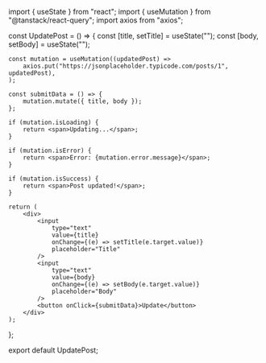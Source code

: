 
import { useState } from "react";
import { useMutation } from "@tanstack/react-query";
import axios from "axios";

const UpdatePost = () => {
	const [title, setTitle] = useState("");
	const [body, setBody] = useState("");

	const mutation = useMutation((updatedPost) =>
		axios.put("https://jsonplaceholder.typicode.com/posts/1", updatedPost),
	);

	const submitData = () => {
		mutation.mutate({ title, body });
	};

	if (mutation.isLoading) {
		return <span>Updating...</span>;
	}

	if (mutation.isError) {
		return <span>Error: {mutation.error.message}</span>;
	}

	if (mutation.isSuccess) {
		return <span>Post updated!</span>;
	}

	return (
		<div>
			<input
				type="text"
				value={title}
				onChange={(e) => setTitle(e.target.value)}
				placeholder="Title"
			/>
			<input
				type="text"
				value={body}
				onChange={(e) => setBody(e.target.value)}
				placeholder="Body"
			/>
			<button onClick={submitData}>Update</button>
		</div>
	);
};

export default UpdatePost;

